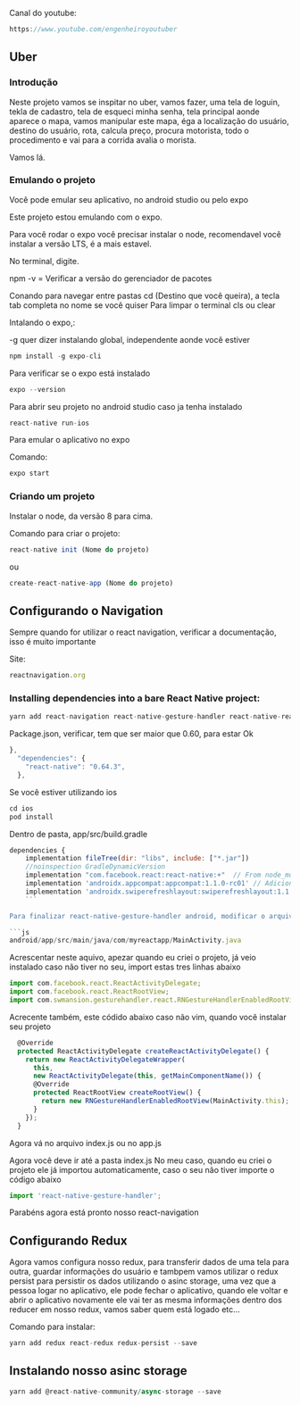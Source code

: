 Canal do youtube:

```js
https://www.youtube.com/engenheiroyoutuber
```

## Uber

### Introdução 

Neste projeto vamos se inspitar no uber, vamos fazer, uma tela de loguin, tekla de cadastro, tela de esqueci minha senha, tela principal aonde aparece o mapa, vamos manipular este mapa, éga a localização do usuário, destino do usuário, rota, calcula preço, procura motorista, todo o procedimento e vai para a corrida avalia o morista.

Vamos lá.


### Emulando o projeto

Você pode emular seu aplicativo, no android studio ou pelo expo

Este projeto estou emulando com o expo.

Para você rodar o expo você precisar instalar o node, recomendavel você instalar a versão LTS, é a mais estavel.

No terminal, digite.

npm -v = Verificar a versão do gerenciador de pacotes

Conando para navegar entre pastas
cd (Destino que você queira), a tecla tab completa no nome se você quiser
Para limpar o terminal
cls ou clear

Intalando o expo,:

 -g quer dizer instalando global, independente aonde você estiver
```js
npm install -g expo-cli
```

Para verificar se o expo está instalado

```js
expo --version
```
Para abrir seu projeto no android studio caso ja tenha instalado

```js
react-native run-ios  
```
 Para emular o aplicativo no expo 

Comando:

```js
expo start
```

### Criando um projeto

Instalar o node, da versão 8 para cima.

Comando para criar o projeto:

```js
react-native init (Nome do projeto)
```
ou 

```js
create-react-native-app (Nome do projeto)
```

## Configurando o Navigation 

Sempre quando for utilizar o react navigation, verificar a documentação, isso é muito importante

Site:

```js
reactnavigation.org
```
### Installing dependencies into a bare React Native project:

```js
yarn add react-navigation react-native-gesture-handler react-native-reanimated react-native-screens --save
```

Package.json, verificar, tem que ser maior que 0.60, para estar Ok

```js
},
  "dependencies": {
    "react-native": "0.64.3",
  },
```

Se você estiver utilizando ios

```js
cd ios
pod install
```

Dentro de pasta, app/src/build.gradle

```js
dependencies {
    implementation fileTree(dir: "libs", include: ["*.jar"])
    //noinspection GradleDynamicVersion
    implementation "com.facebook.react:react-native:+"  // From node_modules
    implementation 'androidx.appcompat:appcompat:1.1.0-rc01' // Adicionado linha 1
    implementation 'androidx.swiperefreshlayout:swiperefreshlayout:1.1.0-alpha02' // Adicionado linha 2
    ``` 

Para finalizar react-native-gesture-handler android, modificar o arquivo MainActivity.java

```js
android/app/src/main/java/com/myreactapp/MainActivity.java
``` 

Acrescentar neste aquivo, apezar quando eu criei o projeto, já veio instalado caso não tiver no seu, import estas tres linhas abaixo

```js
import com.facebook.react.ReactActivityDelegate;
import com.facebook.react.ReactRootView;
import com.swmansion.gesturehandler.react.RNGestureHandlerEnabledRootView;
``` 

Acrecente também, este códido abaixo caso não vim, quando você instalar seu projeto

```js
  @Override
  protected ReactActivityDelegate createReactActivityDelegate() {
    return new ReactActivityDelegateWrapper(
      this,
      new ReactActivityDelegate(this, getMainComponentName()) {
      @Override
      protected ReactRootView createRootView() {
        return new RNGestureHandlerEnabledRootView(MainActivity.this);
      }
    });
  }
  ``` 

Agora vá no arquivo index.js ou no app.js

Agora você deve ir até a pasta index.js
No meu caso, quando eu criei o projeto ele já importou automaticamente, caso o seu não tiver importe o código abaixo

```js
import 'react-native-gesture-handler';
 ``` 

Parabéns agora está pronto nosso react-navigation

## Configurando Redux

Agora vamos configura nosso redux, para transferir dados de uma tela para outra, guardar informações do usuário
e tambpem vamos utilizar o redux persist para persistir os dados utilizando o asinc storage, uma vez que a pessoa logar no aplicativo, ele pode fechar o aplicativo, quando ele voltar e abrir o aplicativo novamente ele vai ter as mesma informações dentro dos reducer em nosso redux, vamos saber quem está logado etc...

Comando para instalar:

```js
yarn add redux react-redux redux-persist --save
```
## Instalando nosso asinc storage

```js
yarn add @react-native-community/async-storage --save
```




